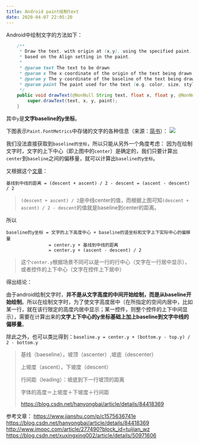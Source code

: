 ```yaml
---
title: Android paint绘制text
date: 2020-04-07 22:05:20
---
```




Android中绘制文字的方法如下：
```java
    /**
     * Draw the text, with origin at (x,y), using the specified paint. The origin is interpreted
     * based on the Align setting in the paint.
     *
     * @param text The text to be drawn
     * @param x The x-coordinate of the origin of the text being drawn
     * @param y The y-coordinate of the baseline of the text being drawn
     * @param paint The paint used for the text (e.g. color, size, style)
     */
    public void drawText(@NonNull String text, float x, float y, @NonNull Paint paint) {
        super.drawText(text, x, y, paint);
    }
```
其中`y`是**文字baseline的y坐标**。

下图表示`Paint.FontMetrics`中存储的文字的各种信息（来源：[简书](https://www.jianshu.com/p/c1575636741e)）：
![](https://jixiaoyong.github.io/images/20200407220410.png)

我们没法直接获取到`baseline的坐标`，所以只能从另外一个角度考虑：
因为在绘制文字时，文字的上下中心（即上图中的`center`）是确定的，我们只要计算出`center`到`baseline`之间的偏移量，就可以计算出`baseline的y坐标`。

又根据这个[文章](http://www.imooc.com/article/277490?block_id=tuijian_wz )：
```
基线到中线的距离 = (descent + ascent) / 2 - descent = (ascent - descent) / 2
```
> `(descent + ascent) / 2`是中线center的值，而根据上图可知`(descent + ascent) / 2 - descent`的值就是baseline到center的距离。

所以
```
baseline的y坐标 = 文字的上下高度中心 + baseline的竖坐标和文字上下实际中心的偏移量
                = center.y + 基线到中线的距离
                = center.y + (ascent - descent) / 2
```
> 这个`center.y`根据场景不同可以是一行的行中心（文字在一行居中显示），或者控件的上下中心（文字在控件上下居中）

得出结论：

由于android绘制文字时，**并不是从文字高度的中间开始绘制，而是从baseline开始绘制**。所以在绘制文字时，为了使文字高度居中（在所指定的空间内居中，比如某一行，就在该行限定的高度内居中显示；某一控件，则整个控件的上下中间显示），需要在计算出来的**文字上下中心的y坐标基础上加上baseline到文字中线的偏移量**。

除此之外，也可以类比得到：`baseline.y = center.y + (bottom.y - top.y) / 2 - bottom.y`



> 基线（baeseline），坡顶（ascenter）,坡底（descenter）
>
> 上坡度（ascent），下坡度（descent）
>
> 行间距（leading）：坡底到下一行坡顶的距离
>
> 字体的高度＝上坡度＋下坡度＋行间距
>
> https://blog.csdn.net/hanyongbai/article/details/84418369

参考文章：
https://www.jianshu.com/p/c1575636741e
https://blog.csdn.net/hanyongbai/article/details/84418369
http://www.imooc.com/article/277490?block_id=tuijian_wz
https://blog.csdn.net/xuxingxing002/article/details/50971606